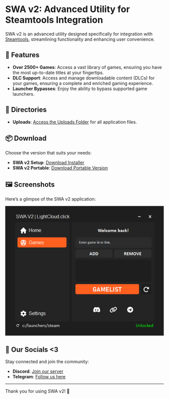 # SWA v2: Advanced Utility for Steamtools Integration

SWA v2 is an advanced utility designed specifically for integration with [Steamtools](https://steamtools.net), streamlining functionality and enhancing user convenience.

## 📂 Features

- **Over 2500+ Games**: Access a vast library of games, ensuring you have the most up-to-date titles at your fingertips.
- **DLC Support**: Access and manage downloadable content (DLCs) for your games, ensuring a complete and enriched gaming experience.
- **Launcher Bypasses**: Enjoy the ability to bypass supported game launchers.

## 📂 Directories

- **Uploads**: [Access the Uploads Folder](./Uploads) for all application files.

## 📦 Download

Choose the version that suits your needs:

- **SWA v2 Setup**: [Download Installer](./Downloads/SWA_v2_Setup.exe)
- **SWA v2 Portable**: [Download Portable Version](./Downloads/SWA_v2_Portable.zip)

## 🖼️ Screenshots

Here’s a glimpse of the SWA v2 application:

![Screenshot 2](./static/SWAV2.png)

## 💬 Our Socials <3

Stay connected and join the community:

- **Discord**: [Join our server](https://discord.gg/mMxPmzwXHY)
- **Telegram**: [Follow us here](https://t.me/gfklightcloud)

---

Thank you for using SWA v2! 🚀
